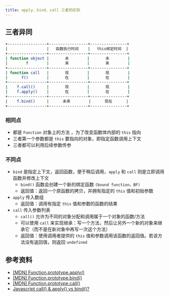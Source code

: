 ```yaml
---
title: apply、bind、call 三者的区别
---
```


## 三者异同

```bash
+-----------------+-----------------+----------------+
|                 |   函数执行时间    |   this绑定时间  |
+-----------------+-----------------+----------------+
| function object |       未        |       未        |
|        f        |       来        |       来        |
+-----------------+-----------------+----------------+
| function call   |       现        |       现        |
|      f()        |       在        |       在        |
+-----------------+-----------------+----------------+
|    f.call()     |       现        |       现        |
|    f.apply()    |       在        |       在        |
+-----------------+-----------------+----------------+
|    f.bind()     |      未来        |      现在      |
+-----------------+-----------------+----------------+
```

### 相同点

- 都是 `Function` 对象上的方法 ，为了改变函数体内部的 `this` 指向
- 三者第一个参数都是 `this` 要指向的对象，即指定函数调用上下文
- 三者都可以利用后续参数传参

### 不同点

- `bind` 是指定上下文，返回函数，便于稍后调用，`apply` 和 `call` 则是立即调用函数并修改上下文
  - `bind()` 函数会创建一个新的绑定函数 `(bound function，BF)`
  - 返回值：返回一个原函数的拷贝，并拥有指定的 `this` 值和初始参数
- `apply` 传入数组
  - 返回值：调用有指定 `this` 值和参数的函数的结果
- `call` 传入参数列表
  - `call()` 允许为不同的对象分配和调用属于一个对象的函数/方法
  - 可以使用 `call` 来实现继承：写一个方法，然后让另外一个新的对象来继承它（而不是在新对象中再写一次这个方法）
  - 返回值：使用调用者提供的 `this` 值和参数调用该函数的返回值。若该方法没有返回值，则返回 `undefined`

## 参考资料

- [[MDN] Function.prototype.apply()](https://developer.mozilla.org/zh-CN/docs/Web/JavaScript/Reference/Global_Objects/Function/apply)
- [[MDN] Function.prototype.bind()](https://developer.mozilla.org/zh-CN/docs/Web/JavaScript/Reference/Global_Objects/Function/bind)
- [[MDN] Function.prototype.call()](https://developer.mozilla.org/zh-CN/docs/Web/JavaScript/Reference/Global_Objects/Function/call)
- [Javascript call() & apply() vs bind()?](https://stackoverflow.com/questions/15455009/javascript-call-apply-vs-bind)
